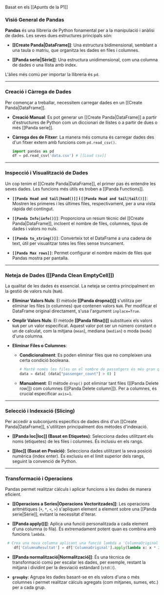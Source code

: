 Basat en els [[Apunts de la P1]]
### Visió General de Pandas

**Pandas** és una llibreria de Python fonamental per a la manipulació i anàlisi de dades. Les seves dues estructures principals són:

- **[[Create Panda|DataFrame]]**: Una estructura bidimensional, semblant a una taula o matriu, que organitza les dades en files i columnes.
    
- **[[Panda serie|Sèrie]]**: Una estructura unidimensional, com una columna de dades o una llista amb índex.
    

L'àlies més comú per importar la llibreria és `pd`.

---

### Creació i Càrrega de Dades

Per començar a treballar, necessitem carregar dades en un [[Create Panda|DataFrame]].

- **Creació Manual**: Es pot generar un [[Create Panda|DataFrame]] a partir d'estructures de Python com un diccionari de llistes o a partir de dues o més [[Panda serie]].
    
- **Càrrega des de Fitxer**: La manera més comuna és carregar dades des d'un fitxer extern amb funcions com `pd.read_csv()`.
    ```python
    import pandas as pd
    df = pd.read_csv('data.csv') # [[Load csv]]
    ```
    

---

### Inspecció i Visualització de Dades

Un cop tenim el [[Create Panda|DataFrame]], el primer pas és entendre les seves dades. Les funcions més útils es troben a [[Panda Functions]].

- **`[[Panda Head and tail|head()]]` i `[[Panda Head and tail|tail()]]`**: Mostren les primeres i les últimes files, respectivament, per a una vista ràpida del contingut.
    
- **`[[Panda Info|info()]]`**: Proporciona un resum tècnic del [[Create Panda|DataFrame]], incloent el nombre de files, columnes, tipus de dades i valors no nuls.
    
- **`[[Panda to_string()]]`**: Converteix tot el DataFrame a una cadena de text, útil per visualitzar totes les files sense truncament.
    
- **`[[Panda Max rows]]`**: Permet configurar el nombre màxim de files que Pandas mostra per pantalla.
    

---

### Neteja de Dades ([[Panda Clean EmptyCell]])

La qualitat de les dades és essencial. La neteja se centra principalment en la gestió de valors nuls (`NaN`).

- **Eliminar Valors Nuls**: El mètode **[[Panda dropna()]]** s'utilitza per eliminar les files (o columnes) que contenen valors `NaN`. Per modificar el DataFrame original directament, s'usa l'argument `inplace=True`.
    
- **Omplir Valors Nuls**: El mètode **[[Panda fillna()]]** substitueix els valors `NaN` per un valor especificat. Aquest valor pot ser un número constant o un de calculat, com la mitjana (`mean`), mediana (`median`) o moda (`mode`) d'una columna.
    
- **Eliminar Files o Columnes**:
    
    - **Condicionalment**: Es poden eliminar files que no compleixen una certa condició booleana.
       
        ```python
        # Manté només les files on el nombre de passatgers és més gran que 0
        data = data[ (data["passenger_count"] > 0) ]
        ```
        
    - **Manualment**: El mètode `drop()` pot eliminar tant files ([[Panda Delete row]]) com columnes ([[Panda Delete column]]). Per a columnes, és crucial especificar `axis=1`.
        

---

### Selecció i Indexació (Slicing)

Per accedir a subconjunts específics de dades dins d'un [[Create Panda|DataFrame]], s'utilitzen principalment dos mètodes d'indexació.

- **[[Panda loc|loc]] (Basat en Etiquetes)**: Selecciona dades utilitzant els noms (etiquetes) de les files i columnes. És inclusiu en els rangs.
    
- **[[iloc]] (Basat en Posició)**: Selecciona dades utilitzant la seva posició numèrica (índex enter). És exclusiu en el límit superior dels rangs, seguint la convenció de Python.
    

---

### Transformació i Operacions

Pandas permet realitzar càlculs i aplicar funcions a les dades de manera eficient.

- **[[Operacions a Series|Operacions Vectoritzades]]**: Les operacions aritmètiques (`+`, `*`, `<`, `>`) s'apliquen element a element sobre una [[Panda serie|Sèrie]], evitant la necessitat d'iterar.
    
- **[[Panda apply()]]**: Aplica una funció personalitzada a cada element d'una columna (o fila). És extremadament potent quan es combina amb funcions `lambda`.
```python
 # Crea una nova columna aplicant una funció lambda a 'ColumnaOriginal'
    df['ColumnaResultat'] = df['ColumnaOriginal'].apply(lambda x: x * 2)
```
- **[[Panda normalització|Normalització]]**: És una tècnica de transformació comú per escalar les dades, per exemple, restant la mitjana i dividint per la desviació estàndard (`std()`).
    
- **`groupby`**: Agrupa les dades basant-se en els valors d'una o més columnes i permet realitzar càlculs agregats (com mitjanes, sumes, etc.) per a cada grup.